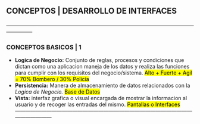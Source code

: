 ##   CONCEPTOS | DESARROLLO DE INTERFACES
—————————————————————————————————————————
###  CONCEPTOS BASICOS | 1
- **Logica de Negocio:** Conjunto de reglas, procesos y condiciones que dictan como una aplicacion maneja de los datos y realiza las funciones para cumplir con los requisitos del negocio/sistema. 
<mark class="hltr-r">Alto + Fuerte + Agil = 70% Bombero / 30% Policia</mark>
- **Persistencia:** Manera de almacenamiento de datos relacionados con la _Logica de Negocio._ 
<mark class="hltr-r">Base de Datos</mark>
- **Vista:** interfaz grafica o visual encargada de mostrar la informacion al usuario y de recoger las entradas del mismo.
<mark class="hltr-r">Pantallas o Interfaces</mark>
—————————————————————————————————————————
